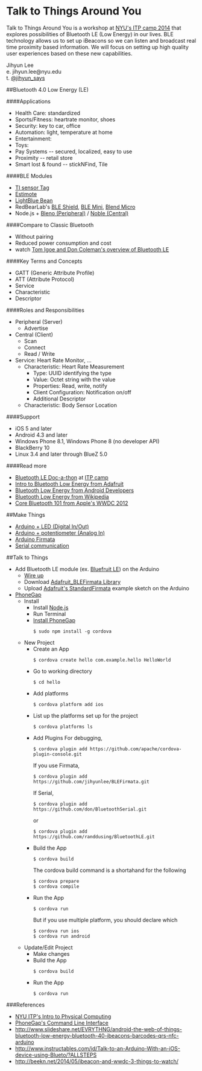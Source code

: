 Talk to Things Around You
=========================

<p>Talk to Things Around You is a workshop at <a href="http://itp.nyu.edu/camp2014/" target="_blank">NYU's ITP camp 2014</a> that explores possibilities of Bluetooth LE (Low Energy) in our lives. BLE technology allows us to set up iBeacons so we can listen and broadcast real time proximity based information. We will focus on setting up high quality user experiences based on these new capabilities.</p>
<p>Jihyun Lee<br/>
e. jihyun.lee@nyu.edu<br/>
t. <a href="http://twitter.com/jihyun_says" target="_blank">@jihyun_says</a><br/></p>


##Bluetooth 4.0 Low Energy (LE)

####Applications
  - Health Care: standardized
  - Sports/Fitness: heartrate monitor, shoes
  - Security: key to car, office
  - Automation: light, temperature at home
  - Entertainment: 
  - Toys: 
  - Pay Systems -- secured, localized, easy to use
  - Proximity --  retail store
  - Smart lost & found -- stickNFind, Tile

####BLE Modules
  - <a href="http://www.ti.com/ww/en/wireless_connectivity/sensortag/index.shtml?INTC=SensorTag&HQS=sensortag" target="_blank">TI sensor Tag</a>
  - <a href="http://estimote.com/" target="_blank">Estimote</a>
  - <a href="http://punchthrough.com/bean/" target="_blank">LightBlue Bean</a>
  - RedBearLab's <a href="http://redbearlab.com/bleshield/" target="_blank">BLE Shield</a>, <a href="http://redbearlab.com/blemini/" target="_blank">BLE Mini</a>, <a href="http://redbearlab.com/blendmicro/" target="_blank">Blend Micro</a>
  - Node.js + <a href="https://github.com/sandeepmistry/bleno" target="_blank">Bleno (Peripheral)</a> / <a href="https://github.com/sandeepmistry/noble" target="_blank">Noble (Central)</a>

####Compare to Classic Bluetooth
  - Without pairing
  - Reduced power consumption and cost
  - watch <a href="http://vimeo.com/97924680" target="_blank">Tom Igoe and Don Coleman's overview of Bluetooth LE</a>

####Key Terms and Concepts
  - GATT (Generic Attribute Profile)
  - ATT (Attribute Protocol)
  - Service
  - Characteristic
  - Descriptor

####Roles and Responsibilities
  - Peripheral (Server)
    - Advertise
  - Central (Client)
    - Scan
    - Connect
    - Read / Write
  - Service: Heart Rate Monitor, ...
    - Characteristic: Heart Rate Measurement
      - Type: UUID identifying the type
      - Value: Octet string with the value
      - Properties: Read, write, notify
      - Client Configuration: Notification on/off
      - Additional Descriptor
    - Characteristic: Body Sensor Location

####Support
  - iOS 5 and later
  - Android 4.3 and later
  - Windows Phone 8.1, Windows Phone 8 (no developer API)
  - BlackBerry 10
  - Linux 3.4 and later through BlueZ 5.0

####Read more
  - <a href="http://makezine.com/2014/06/16/the-bluetooth-le-doc-a-thon-at-itp-camp/" target="_blank">Bluetooth LE Doc-a-thon</a> at <a href="http://itp.nyu.edu/camp2014/" target="_blank">ITP camp</a>
  - <a href="https://learn.adafruit.com/introduction-to-bluetooth-low-energy" target="_blank">Intro to Bluetooth Low Energy from Adafruit</a>
  - <a href="http://developer.android.com/guide/topics/connectivity/bluetooth-le.html" target="_blank">Bluetooth Low Energy from Android Developers</a>
  - <a href="http://en.wikipedia.org/wiki/Bluetooth_low_energy" target="_blank">Bluetooth Low Energy from Wikipedia</a>
  - <a href="https://developer.apple.com/videos/wwdc/2012/" target="_blank">Core Bluetooth 101 from Apple's WWDC 2012</a>


##Make Things
- <a href="https://itp.nyu.edu/physcomp/Labs/DigitalInOut" target="_blank">Arduino + LED (Digital In/Out)</a>
- <a href="https://itp.nyu.edu/physcomp/Labs/AnalogIn" target="_blank">Arduino + potentiometer (Analog In)</a>
- <a href="http://arduino.cc/en/reference/firmata" target="_blank">Arduino Firmata</a>
- <a href="" target="_blank">Serial communication</a>

##Talk to Things
- Add Bluetooth LE module (ex. <a href="https://www.adafruit.com/products/1697" target="_blank">Bluefruit LE</a>) on the Arduino
  - <a href="https://learn.adafruit.com/getting-started-with-the-nrf8001-bluefruit-le-breakout/hooking-everything-up" target="_blank">Wire up</a>
  - Download <a href="https://github.com/adafruit/Adafruit_BLEFirmata" target="_blank">Adafruit_BLEFirmata Library</a>
  - Upload <a href="https://github.com/adafruit/Adafruit_BLEFirmata" target="_blank">Adafruit's StandardFirmata</a> example sketch on the Arduino
- <a href="http://phonegap.com/" target="_blank">PhoneGap</a>
  - Install
    - Install <a href="http://nodejs.org/" target="_blank">Node.js</a>
    - Run Terminal
    - <a href="http://phonegap.com/install/" target="_blank">Install PhoneGap</a>
      <pre><code>$ sudo npm install -g cordova</code></pre>
  - New Project
    - Create an App
      <pre><code>$ cordova create hello com.example.hello HelloWorld</code></pre>
    - Go to working directory
      <pre><code>$ cd hello</code></pre>
    - Add platforms
      <pre><code>$ cordova platform add ios</code></pre>
    - List up the platforms set up for the project
      <pre><code>$ cordova platforms ls</code></pre>
    - Add Plugins
      For debugging,
      <pre><code>$ cordova plugin add https://github.com/apache/cordova-plugin-console.git</code></pre>
      If you use Firmata,
      <pre><code>$ cordova plugin add https://github.com/jihyunlee/BLEFirmata.git</code></pre>
      If Serial,
      <pre><code>$ cordova plugin add https://github.com/don/BluetoothSerial.git</code></pre>
      or
      <pre><code>$ cordova plugin add https://github.com/randdusing/BluetoothLE.git</code></pre>
    - Build the App
      <pre><code>$ cordova build</code></pre>
      The cordova build command is a shortahand for the following
      <pre><code>$ cordova prepare
      $ cordova compile
      </code></pre>
    - Run the App
      <pre><code>$ cordova run</code></pre>
      But if you use multiple platform, you should declare which
      <pre><code>$ cordova run ios
      $ cordova run android</code></pre>
  - Update/Edit Project
    - Make changes
    - Build the App
      <pre><code>$ cordova build</code></pre>
    - Run the App
      <pre><code>$ cordova run</code></pre>


###References
- <a href="https://itp.nyu.edu/physcomp/Intro/HomePage" target="_blank">NYU ITP's Intro to Physical Computing</a>
- <a href="http://docs.phonegap.com/en/3.5.0/guide_cli_index.md.html#The%20Command-Line%20Interface" target="_blank">PhoneGap's Command Line Interface</a>
- http://www.slideshare.net/EVRYTHNG/android-the-web-of-things-bluetooth-low-energy-bluetooth-40-ibeacons-barcodes-qrs-nfc-arduino
- http://www.instructables.com/id/Talk-to-an-Arduino-With-an-iOS-device-using-Blueto/?ALLSTEPS
- http://beekn.net/2014/05/ibeacon-and-wwdc-3-things-to-watch/

